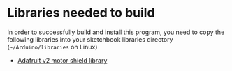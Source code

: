 # Libraries needed to build

In order to successfully build and install this program, you need to copy the following libraries into your sketchbook libraries directory (`~/Arduino/libraries` on Linux)

- [Adafruit v2 motor shield library](https://learn.adafruit.com/adafruit-motor-shield-v2-for-arduino/install-software)